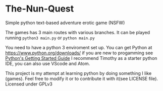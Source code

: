 # The-Nun-Quest
Simple python text-based adventure erotic game (NSFW)

The games has 3 main routes with various branches.
It can be played running `python3 main.py` or `python main.py`

You need to have a python 3 enviroment set up.
You can get Python at https://www.python.org/downloads/
if you are new to progamming see [Python's Getting Started Guide](https://www.python.org/about/gettingstarted/)
I recommend Timothy as a starter python IDE, you can also use VScode and Atom.



This project is my attempt at learning python by doing something I like (games).
Feel free to modify it or to contribute it with it(see LICENSE file).
Licensed under GPLv3

